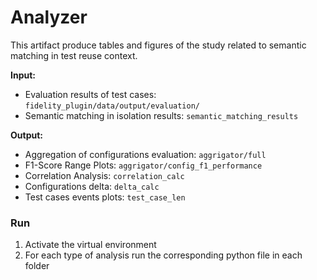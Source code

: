 # Analyzer

This artifact produce tables and figures of the study related to semantic matching in test reuse context.

**Input:** 
- Evaluation results of test cases: `fidelity_plugin/data/output/evaluation/`
- Semantic matching in isolation results: `semantic_matching_results`


**Output:** 
- Aggregation of configurations evaluation: `aggrigator/full`
- F1-Score Range Plots: `aggrigator/config_f1_performance`
- Correlation Analysis: `correlation_calc`
- Configurations delta: `delta_calc`
- Test cases events plots: `test_case_len`

### Run
1. Activate the virtual environment
1. For each type of analysis run the corresponding python file in each folder
